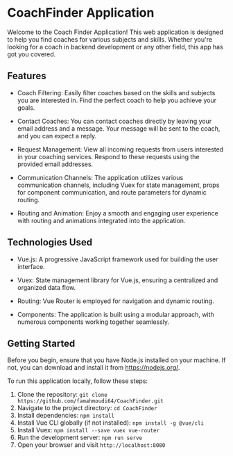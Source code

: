 # CoachFinder Application

Welcome to the Coach Finder Application! This web application is designed to help you find coaches for various subjects and skills. Whether you're looking for a coach in backend development or any other field, this app has got you covered.

## Features

- Coach Filtering: Easily filter coaches based on the skills and subjects you are interested in. Find the perfect coach to help you achieve your goals.

- Contact Coaches: You can contact coaches directly by leaving your email address and a message. Your message will be sent to the coach, and you can expect a reply.

- Request Management: View all incoming requests from users interested in your coaching services. Respond to these requests using the provided email addresses.

- Communication Channels: The application utilizes various communication channels, including Vuex for state management, props for component communication, and route parameters for dynamic routing.

- Routing and Animation: Enjoy a smooth and engaging user experience with routing and animations integrated into the application.

## Technologies Used

- Vue.js: A progressive JavaScript framework used for building the user interface.

- Vuex: State management library for Vue.js, ensuring a centralized and organized data flow.

- Routing: Vue Router is employed for navigation and dynamic routing.

- Components: The application is built using a modular approach, with numerous components working together seamlessly.

## Getting Started
Before you begin, ensure that you have Node.js installed on your machine. If not, you can download and install it from https://nodejs.org/.

To run this application locally, follow these steps:

1. Clone the repository: `git clone https://github.com/famahmoudi64/CoachFinder.git`
2. Navigate to the project directory: `cd CoachFinder`
3. Install dependencies: `npm install`
4. Install Vue CLI globally (if not installed): `npm install -g @vue/cli`
5. Install Vuex: `npm install --save vuex vue-router`
6. Run the development server: `npm run serve`
7. Open your browser and visit `http://localhost:8080`

